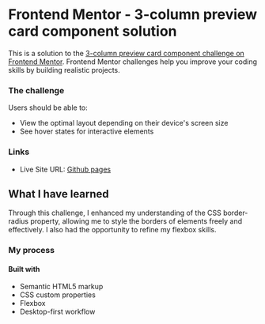 # Frontend Mentor - 3-column preview card component solution

This is a solution to the [3-column preview card component challenge on Frontend Mentor](https://www.frontendmentor.io/challenges/3column-preview-card-component-pH92eAR2-). Frontend Mentor challenges help you improve your coding skills by building realistic projects. 


### The challenge

Users should be able to:

- View the optimal layout depending on their device's screen size
- See hover states for interactive elements


### Links

- Live Site URL: [Github pages](https://your-live-site-url.com)

## What I have learned
<p>Through this challenge, I enhanced my understanding of the CSS border-radius property, allowing me to style the borders of elements freely and effectively. I also had the opportunity to refine my flexbox skills.</p>

### My process

#### Built with

- Semantic HTML5 markup
- CSS custom properties
- Flexbox
- Desktop-first workflow


